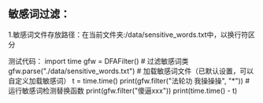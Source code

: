 ## 敏感词过滤：
1.敏感词文件存放路径：在当前文件夹:/data/sensitive_words.txt中，以换行符区分

测试代码：
import time
gfw = DFAFilter()                         # 过滤敏感词类
gfw.parse("./data/sensitive_words.txt")   # 加载敏感词文件（已默认设置，可以自定义加载敏感词）
t = time.time()
print(gfw.filter("法轮功 我操操操", "*"))  # 运行敏感词检测替换函数
print(gfw.filter("傻逼xxx"))
print(time.time() - t)